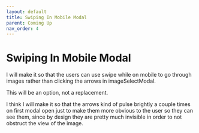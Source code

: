 ```yaml
---
layout: default
title: Swiping In Mobile Modal
parent: Coming Up
nav_order: 4
---
```


# Swiping In Mobile Modal

I will make it so that the users can use swipe while on mobile to go through images rather than clicking the arrows in imageSelectModal.

This will be an option, not a replacement.

I think I will make it so that the arrows kind of pulse brightly a couple times on first modal open just to make them more obvious to the user so they can see them, since by design they are pretty much invisible in order to not obstruct the view of the image.
